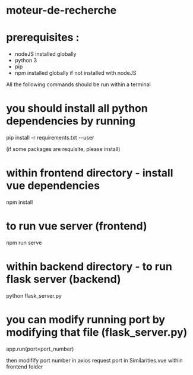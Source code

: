 # moteur-de-recherche

# prerequisites : 
- nodeJS installed globally 
- python 3
- pip
- npm installed globally if not installed with nodeJS

All the following commands should be run within a terminal

# you should install all python dependencies by running

pip install -r requirements.txt --user

(if some packages are requisite, please install)

# within frontend directory - install vue dependencies

npm install

# to run vue server (frontend)

npm run serve

# within backend directory - to run flask server (backend)

python flask_server.py

# you can modify running port by modifying that file (flask_server.py)

app.run(port=port_number)

then modifify port number in axios request port in Similarities.vue within frontend folder

